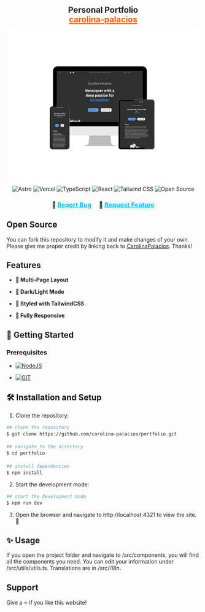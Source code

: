 <h2 align="center">
Personal Portfolio<br/>
<a href="https://carolina-palacios.vercel.app/" style="color: #FF5D01;">carolina-palacios</a>
</h2>
<div align="center">
<img alt="carolina-palacios" src="./images/mockup-portfolio.png" height="400"/>
</div>

<div align="center">
  <a href="https://astro.build/" style="text-decoration: none;">
    <img src="https://img.shields.io/badge/Astro-FF5D01?logo=astro&logoColor=fff&style=for-the-badge" alt="Astro">
  </a>
  <a href="https://vercel.com/" style="text-decoration: none;">
    <img src="https://img.shields.io/badge/Vercel-black?style=for-the-badge&logo=vercel&logoColor=white" alt="Vercel">
  </a>
  <a href="https://www.typescriptlang.org" style="text-decoration: none;">
    <img src="https://img.shields.io/badge/TypeScript-007ACC?style=for-the-badge&logo=typescript&logoColor=white" alt="TypeScript">
  </a>
  <a href="https://reactjs.org" style="text-decoration: none;">
    <img src="https://img.shields.io/badge/React-20232A?style=for-the-badge&logo=react&logoColor=61DAFB" alt="React">
  </a>
  <a href="https://tailwindcss.com" style="text-decoration: none;">
    <img src="https://img.shields.io/badge/Tailwind_CSS-38B2AC?style=for-the-badge&logo=tailwind-css&logoColor=white" alt="Tailwind CSS">
  </a>
  <a href="https://forthebadge.com" style="text-decoration: none;"><img src="https://img.shields.io/badge/Open_Source-FF5D80?style=for-the-badge" alt="Open Source" ></a>
</div>

<h3 align="center">
    🔸
    <a href="https://github.com/carolina-palacios/portfolio/issues" style="color: #00BFFF;">Report Bug</a> &nbsp; &nbsp;
    🔸
    <a href="https://github.com/carolina-palacios/portfolio/issues" style="color: #00BFFF;">Request Feature</a>
</h3>

## Open Source

You can fork this repository to modify it and make changes of your own. Please give me proper credit by linking back to [CarolinaPalacios](https://github.com/carolina-palacios/portfolio). Thanks!

## Features

- **📖 Multi-Page Layout**

- **🌙 Dark/Light Mode**

- **🎨 Styled with TailwindCSS**

- **📱 Fully Responsive**

## 🚀 Getting Started

### Prerequisites

- [![NodeJS](https://img.shields.io/badge/Node.js-43853D?style=for-the-badge&logo=node.js&logoColor=white)](https://nodejs.org/en/)

- [![GIT](https://img.shields.io/badge/GIT-E44C30?style=for-the-badge&logo=git&logoColor=white)](https://git-scm.com/)

## 🛠 Installation and Setup

1. Clone the repository:

```bash
## clone the repository
$ git clone https://github.com/carolina-palacios/portfolio.git

## navigate to the directory
$ cd portfolio

## install dependencies
$ npm install
```

2. Start the development mode:

```bash
## start the development mode
$ npm run dev
```

3. Open the browser and navigate to http://localhost:4321 to view the site. 🚀

## ✨ Usage

If you open the project folder and navigate to /src/components, you will find all the components you need.
You can edit your information under /src/utils/utils.ts.
Translations are in /src/i18n.

## Support

Give a ⭐ if you like this website!

